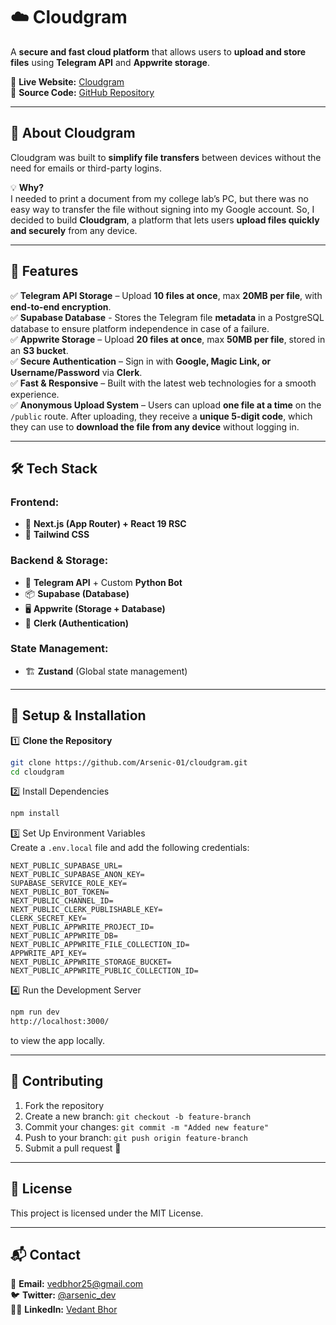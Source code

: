 # ☁️ Cloudgram

A **secure and fast cloud platform** that allows users to **upload and store files** using **Telegram API** and **Appwrite storage**.

🔗 **Live Website:** [Cloudgram](https://cloudgram-01.vercel.app/)  
🔗 **Source Code:** [GitHub Repository](https://github.com/Arsenic-01/cloudgram)

---

## 🚀 About Cloudgram

Cloudgram was built to **simplify file transfers** between devices without the need for emails or third-party logins.

💡 **Why?**  
I needed to print a document from my college lab’s PC, but there was no easy way to transfer the file without signing into my Google account. So, I decided to build **Cloudgram**, a platform that lets users **upload files quickly and securely** from any device.

---

## 🌟 Features

✅ **Telegram API Storage** – Upload **10 files at once**, max **20MB per file**, with **end-to-end encryption**.  
✅ **Supabase Database** - Stores the Telegram file **metadata** in a PostgreSQL database to ensure platform independence in case of a failure.  
✅ **Appwrite Storage** – Upload **20 files at once**, max **50MB per file**, stored in an **S3 bucket**.  
✅ **Secure Authentication** – Sign in with **Google, Magic Link, or Username/Password** via **Clerk**.  
✅ **Fast & Responsive** – Built with the latest web technologies for a smooth experience.  
✅ **Anonymous Upload System** – Users can upload **one file at a time** on the `/public` route. After uploading, they receive a **unique 5-digit code**, which they can use to **download the file from any device** without logging in.

---

## 🛠️ Tech Stack

### **Frontend:**

- 🚀 **Next.js (App Router) + React 19 RSC**
- 🎨 **Tailwind CSS**

### **Backend & Storage:**

- 📲 **Telegram API** + Custom **Python Bot**
- 📦 **Supabase (Database)**
- 🖥️ **Appwrite (Storage + Database)**
- 🔐 **Clerk (Authentication)**

### **State Management:**

- 🏗️ **Zustand** (Global state management)

---

## 🔧 Setup & Installation

1️⃣ **Clone the Repository**

```sh
git clone https://github.com/Arsenic-01/cloudgram.git
cd cloudgram
```

2️⃣ Install Dependencies

```sh
npm install
```

3️⃣ Set Up Environment Variables  
Create a `.env.local` file and add the following credentials:

```
NEXT_PUBLIC_SUPABASE_URL=
NEXT_PUBLIC_SUPABASE_ANON_KEY=
SUPABASE_SERVICE_ROLE_KEY=
NEXT_PUBLIC_BOT_TOKEN=
NEXT_PUBLIC_CHANNEL_ID=
NEXT_PUBLIC_CLERK_PUBLISHABLE_KEY=
CLERK_SECRET_KEY=
NEXT_PUBLIC_APPWRITE_PROJECT_ID=
NEXT_PUBLIC_APPWRITE_DB=
NEXT_PUBLIC_APPWRITE_FILE_COLLECTION_ID=
APPWRITE_API_KEY=
NEXT_PUBLIC_APPWRITE_STORAGE_BUCKET=
NEXT_PUBLIC_APPWRITE_PUBLIC_COLLECTION_ID=
```

4️⃣ Run the Development Server

```sh
npm run dev
http://localhost:3000/
```

to view the app locally.

---

## 🤝 Contributing

1. Fork the repository  
2. Create a new branch: `git checkout -b feature-branch`  
3. Commit your changes: `git commit -m "Added new feature"`  
4. Push to your branch: `git push origin feature-branch`  
5. Submit a pull request 🎉  

---

## 📜 License

This project is licensed under the MIT License.

---

## 📬 Contact

📧 **Email:** [vedbhor25@gmail.com](mailto:vedbhor25@gmail.com)  
🐦 **Twitter:** [@arsenic_dev](https://x.com/arsenic_dev)  
👨‍💻 **LinkedIn:** [Vedant Bhor](https://www.linkedin.com/in/vedant-bhor-39287828b/)  
